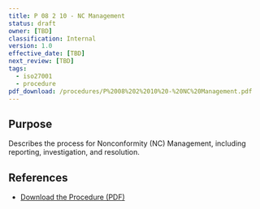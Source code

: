 ```yaml
---
title: P 08 2 10 - NC Management
status: draft
owner: [TBD]
classification: Internal
version: 1.0
effective_date: [TBD]
next_review: [TBD]
tags:
  - iso27001
  - procedure
pdf_download: /procedures/P%2008%202%2010%20-%20NC%20Management.pdf
---
```


## Purpose
Describes the process for Nonconformity (NC) Management, including reporting, investigation, and resolution.

## References
- [Download the Procedure (PDF)](/procedures/P%2008%202%2010%20-%20NC%20Management.pdf)
